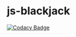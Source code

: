 # js-blackjack
[![Codacy Badge](https://app.codacy.com/project/badge/Grade/d85c5c9b3fc44a4ba83d08a0ba92e8b2)](https://app.codacy.com/gh/suptower/js-blackjack/dashboard?utm_source=gh&utm_medium=referral&utm_content=&utm_campaign=Badge_grade)
